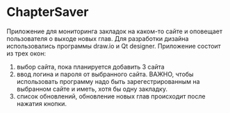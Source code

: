 # ChapterSaver
Приложение для мониторинга закладок на каком-то сайте и оповещает пользователя о выходе новых глав. 
Для разработки дизайна использовались программы draw.io и Qt designer.
Приложение состоит из трех окон:
1) выбор сайта, пока планируется добавить 3 сайта
2) ввод логина и пароля от выбранного сайта. ВАЖНО, чтобы использовать программу надо быть зарегестрированным на выбранном сайте и иметь, хотя бы одну закладку.
3) список обновлений, обновление новых глав происходит после нажатия кнопки.

